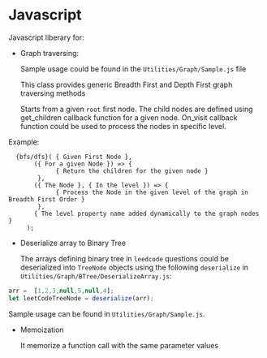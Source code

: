 # Javascript

Javascript liberary for:

- Graph traversing:

  Sample usage could be found in the `Utilities/Graph/Sample.js` file
    
  This class provides generic Breadth First and Depth First graph traversing methods

  Starts from a given `root` first node.
  The child nodes are defined using get_children callback function for a given node.
  On_visit callback function could be used to process the nodes in specific level.

Example:
```text
  {bfs/dfs}( { Given First Node }, 
       ({ For a given Node }) => {
             { Return the children for the given node }
        },
       ({ The Node }, { In the level }) => {
             { Process the Node in the given level of the graph in Breadth First Order }
        },
       { The level property name added dynamically to the graph nodes }
     );
```

- Deserialize array to Binary Tree

  The arrays defining binary tree in `leedcode` questions could be deserialized into `TreeNode` objects using
  the following `deserialize` in `Utilities/Graph/BTree/DeserializeArray.js`:
  
```javascript
arr =  [1,2,3,null,5,null,4];
let leetCodeTreeNode = deserialize(arr);
```

  Sample usage can be found in `Utilities/Graph/Sample.js`.

- Memoization 

  It memorize a function call with the same parameter values